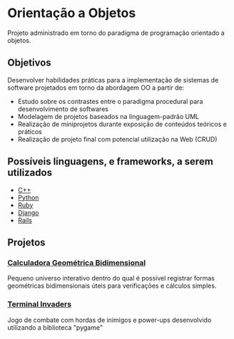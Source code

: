 # Orientação a Objetos
Projeto administrado em torno do paradigma de programação orientado a objetos.

## Objetivos
Desenvolver habilidades práticas para a implementação de sistemas de software projetados em torno da abordagem OO a partir de:
* Estudo sobre os contrastes entre o paradigma procedural para desenvolvimento de softwares
* Modelagem de projetos baseados na linguagem-padrão UML
* Realização de miniprojetos durante exposição de conteúdos teóricos e práticos
* Realização de projeto final com potencial utilização na Web (CRUD)

## Possíveis linguagens, e frameworks, a serem utilizados
* [C++](https://isocpp.org/)
* [Python](https://www.python.org/)
* [Ruby](https://www.ruby-lang.org/en/)
* [Django](https://www.djangoproject.com/)
* [Rails](https://rubyonrails.org/)

## Projetos

### [Calculadora Geométrica Bidimensional](Projetos/calculadoraGeo)

Pequeno universo interativo dentro do qual é possível registrar formas geométricas bidimensionais
úteis para verificações e cálculos simples.

### [Terminal Invaders](Projetos/TerminalInvaders)

Jogo de combate com hordas de inimigos e power-ups desenvolvido utilizando a biblioteca "pygame"

